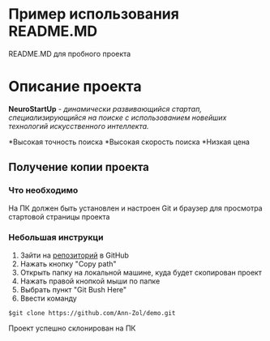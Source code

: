 # Пример использования README.MD

README.MD для пробного проекта

# Описание проекта

**NeuroStartUp** - *динамически развивающийся стартап, специализирующийся на поиске с использованием новейших технологий искусственного интеллекта.*

*Высокая точность поиска
*Высокая скорость поиска
*Низкая цена

## Получение копии проекта

### Что необходимо

На ПК должен быть установлен и настроен Git и браузер для просмотра стартовой страницы проекта

### Небольшая инструкци

1. Зайти на [репозиторий](https://github.com/Ann-Zol/demo) в GitHub
1. Нажать кнопку "Copy path"
1. Открыть папку на локальной машине, куда будет скопирован проект
1. Нажать правой кнопкой мыши по папке
1. Выбрать пункт "Git Bush Here"
1. Ввести команду 
```git
$git clone https://github.com/Ann-Zol/demo.git
```
Проект успешно склонирован на ПК
